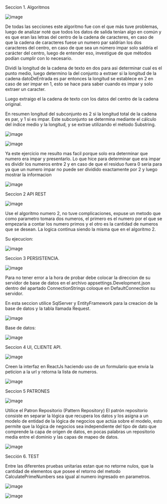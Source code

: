 Seccion 1. Algoritmos

![image](https://github.com/ReiphyRH30/Prueba-GURUSOFT/assets/147683460/701f6d25-c0b9-4073-84ea-287ad11a3858)

De todas las secciones este algoritmo fue con el que más tuve problemas, luego de analizar noté que todos los datos de salida tenían algo en común y es que eran las letras del centro de la cadena de caracteres, en caso de que la cadena de caracteres fuese un numero par saldrían los dos caracteres del centro, en caso de que sea un número impar solo saldría el carácter del centro, luego de entender eso, investigue de que métodos podían cumplir con lo necesario.

Dividi la longitud de la cadena de texto en dos para asi determinar cual es el punto medio, luego determino la del conjunto a extraer si la longitud de la cadena datoDeEntrada es par entonces la longitud se establece en 2 en caso de ser impar en 1, esto se hace para saber cuando es impar y solo extraer un caracter.

Luego extraigo el la cadena de texto con los datos del centro de la cadena original.

En resumen longitud del subconjunto es 2 si la longitud total de la cadena es par, y 1 si es impar. Este subconjunto se determina mediante el cálculo del índice medio y la longitud, y se extrae utilizando el método Substring.

![image](https://github.com/ReiphyRH30/Prueba-GURUSOFT/assets/147683460/aaad6d91-88e5-4010-aac0-aa151e58a541)


![image](https://github.com/ReiphyRH30/Prueba-GURUSOFT/assets/147683460/89e0f032-2c80-4e33-a094-8e4cb4a3b945)

Ya este ejercicio me resulto mas facil porque solo era determinar que numero era impar y presentarlo.
Lo que hice para determinar que era impar es dividir los numeros entre 2 y en caso de que el residuo fuera 0 seria para ya que un numero impar no puede ser dividido exactamente por 2 y luego mostrar la informacion


![image](https://github.com/ReiphyRH30/Prueba-GURUSOFT/assets/147683460/c67b1ffb-1f0d-4393-9b4a-43d8061db089)

Seccion 2 API REST

![image](https://github.com/ReiphyRH30/Prueba-GURUSOFT/assets/147683460/db3991ef-145f-4a0b-9b68-562fd6411110)

Use el algoritmo numero 2, no tuve complicaciones, expuse un metodo que como parametro tomara dos numeros, el primero es el numero por el que se empezaria a contar los numero primos y el otro es la cantidad de numeros que se desean.
La logica continua siendo la misma que en el algoritmo 2.

Su ejecucion:

![image](https://github.com/ReiphyRH30/Prueba-GURUSOFT/assets/147683460/be170039-a0d7-48d1-ac58-7acde90061f2)

Seccion 3 PERSISTENCIA. 

![image](https://github.com/ReiphyRH30/Prueba-GURUSOFT/assets/147683460/bc9bc5b1-77bb-4ab4-96f9-e828742b62bd)

Para no tener error a la hora de probar debe colocar la direccion de su servidor de base de datos en el archivo appsettings.Development.json dentro del apartado ConnectionStrings coloque en DefaultConnection su servidor. 

En esta seccion utilice SqlServer y EntityFramework para la creacion de la base de datos y la tabla llamada Request.


![image](https://github.com/ReiphyRH30/Prueba-GURUSOFT/assets/147683460/e474af35-d7d8-46c6-be4d-42c548965904)

Base de datos:

![image](https://github.com/ReiphyRH30/Prueba-GURUSOFT/assets/147683460/cae9d3b9-c7ee-4cf0-a66b-fd98f3b4893f)

Seccion 4 UI, CLIENTE API. 

![image](https://github.com/ReiphyRH30/Prueba-GURUSOFT/assets/147683460/8d834e19-4891-451e-9d00-67d16277bb57)

Creen la interfaz en ReactJs haciendo uso de un formulario que envia la peticion a la url y retorna la lista de numeros.

![image](https://github.com/ReiphyRH30/Prueba-GURUSOFT/assets/147683460/8aa2901e-da51-48e3-825f-ae9a42677a5a)

Seccion 5 PATRONES

![image](https://github.com/ReiphyRH30/Prueba-GURUSOFT/assets/147683460/0adc47db-1da7-4e91-96c8-aa6a7c28a143)

Utilice el Patron Repositorio (Pattern Repository)
El patrón repositorio consiste en separar la lógica que recupera los datos y los asigna a un modelo de entidad de la lógica de negocios que actúa sobre el modelo, esto permite que la lógica de negocios sea independiente del tipo de dato que comprende la capa de origen de datos, en pocas palabras un repositorio media entre el dominio y las capas de mapeo de datos.

![image](https://github.com/ReiphyRH30/Prueba-GURUSOFT/assets/147683460/5db9d550-5a8c-490d-9cbd-46e0f5e378f4)


Sección 6. TEST

Entre las diferentes pruebas unitarias estan que no retorne nulos, que la cantidad de elementos que posee el retorno del metodo CalculatePrimeNumbers sea igual al numero ingresado en parametros.

![image](https://github.com/ReiphyRH30/Prueba-GURUSOFT/assets/147683460/b0211ffd-ec66-4b81-accd-24d4eee7d66a)

![image](https://github.com/ReiphyRH30/Prueba-GURUSOFT/assets/147683460/291a85fe-0519-487a-aba1-f19e1ff0ba64)







